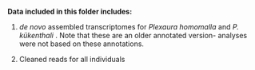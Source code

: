 <b> Data included in this folder includes: </b>

1. <i> de novo </i> assembled transcriptomes for <i> Plexaura homomalla </i> and <i> P. kükenthali </i>. Note that these are an older annotated version- analyses were not based on these annotations. 

2. Cleaned reads for all individuals 
